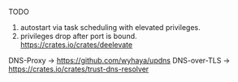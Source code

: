 

TODO  
1. autostart via task scheduling with elevated privileges.  
2. privileges drop after port is bound.  
    https://crates.io/crates/deelevate

DNS-Proxy -> https://github.com/wyhaya/updns
DNS-over-TLS -> https://crates.io/crates/trust-dns-resolver
